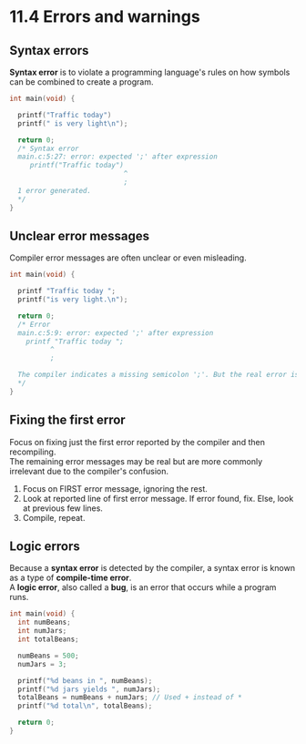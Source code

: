 # 11.4 Errors and warnings

## Syntax errors
**Syntax error** is to violate a programming language's rules on how symbols can be combined to create a program.   
```c
int main(void) {

  printf("Traffic today")
  printf(" is very light\n");

  return 0;
  /* Syntax error
  main.c:5:27: error: expected ';' after expression
     printf("Traffic today")
                            ^
                            ;
  1 error generated.
  */
}
```

## Unclear error messages
Compiler error messages are often unclear or even misleading.   
```c
int main(void) {

  printf "Traffic today ";
  printf("is very light.\n");

  return 0;
  /* Error
  main.c:5:9: error: expected ';' after expression
    printf "Traffic today ";
          ^
          ;

  The compiler indicates a missing semicolon ';'. But the real error is the missing parentheses.
  */
}
```

## Fixing the first error
Focus on fixing just the first error reported by the compiler and then recompiling.   
The remaining error messages may be real but are more commonly irrelevant due to the compiler's confusion.   
1. Focus on FIRST error message, ignoring the rest.   
2. Look at reported line of first error message. If error found, fix. Else, look at previous few lines.   
3. Compile, repeat.   

## Logic errors
Because a **syntax error** is detected by the compiler, a syntax error is known as a type of **compile-time error**.   
A **logic error**, also called a **bug**, is an error that occurs while a program runs.   
```c
int main(void) {
  int numBeans;
  int numJars;
  int totalBeans;

  numBeans = 500;
  numJars = 3;

  printf("%d beans in ", numBeans);
  printf("%d jars yields ", numJars);
  totalBeans = numBeans + numJars; // Used + instead of *
  printf("%d total\n", totalBeans);

  return 0;
}  
```
